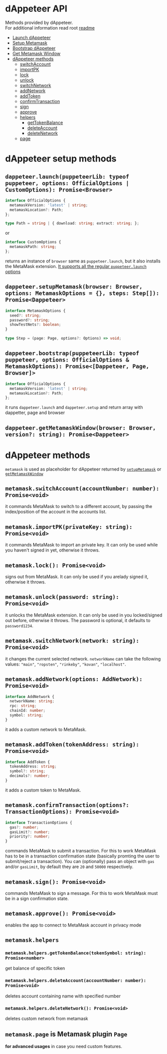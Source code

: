 # dAppeteer API

Methods provided by dAppeteer.  
For additional information read root [readme](../README.md)

- [Launch dAppeteer](#launch)
- [Setup Metamask](#setup)
- [Bootstrap dAppeteer](#bootstrap)
- [Get Metamask Window](#getMetamask)
- [dAppeteer methods](#methods)
  - [switchAccount](#switchAccount)
  - [importPK](#importPK)
  - [lock](#lock)
  - [unlock](#unlock)
  - [switchNetwork](#switchNetwork)
  - [addNetwork](#addNetwork)
  - [addToken](#addToken)
  - [confirmTransaction](#confirmTransaction)
  - [sign](#sign)
  - [approve](#approve)
  - [helpers](#helpers)
    - [getTokenBalance](#getTokenBalance)
    - [deleteAccount](#deleteAccount)
    - [deleteNetwork](#deleteNetwork)
  - [page](#page)

# dAppeteer setup methods

<a name="launch"></a>
## `dappeteer.launch(puppeteerLib: typeof puppeteer, options: OfficialOptions | CustomOptions): Promise<Browser>`
```typescript
interface OfficialOptions {
  metamaskVersion: 'latest' | string;
  metamaskLocation?: Path;
};

type Path = string | { download: string; extract: string; };
```
or 
```typescript
interface CustomOptions {
  metamaskPath: string;
};
```

returns an instance of `browser` same as `puppeteer.launch`, but it also installs the MetaMask extension. [It supports all the regular `puppeteer.launch` options](https://github.com/puppeteer/puppeteer/blob/v5.5.0/docs/api.md#puppeteerlaunchoptions)

<a name="setup"></a>
## `dappeteer.setupMetamask(browser: Browser, options: MetamaskOptions = {}, steps: Step[]): Promise<Dappeteer>`
```typescript
interface MetamaskOptions {
  seed?: string;
  password?: string;
  showTestNets?: boolean;
}
```

```typescript
type Step = (page: Page, options?: Options) => void;
```

<a name="bootstrap"><a/>
## `dappeteer.bootstrap(puppeteerLib: typeof puppeteer, options: OfficialOptions & MetamaskOptions): Promise<[Dappeteer, Page, Browser]>`
```typescript
interface OfficialOptions {
  metamaskVersion: 'latest' | string;
  metamaskLocation?: Path;
};
```
it runs `dappeteer.launch` and `dappeteer.setup` and return array with dappetter, page and browser

<a name="getMetamask"></a>
## `dappeteer.getMetamaskWindow(browser: Browser, version?: string): Promise<Dappeteer>`

<a name="methods"></a>
# dAppeteer methods
`metamask` is used as placeholder for dAppeteer returned by [`setupMetamask`](setup) or [`getMetamaskWindow`](getMetamask)


<a name="switchAccount"></a>
## `metamask.switchAccount(accountNumber: number): Promise<void>`  
it commands MetaMask to switch to a different account, by passing the index/position of the account in the accounts list.

<a name="importPK"></a>
## `metamask.importPK(privateKey: string): Promise<void>`  
it commands MetaMask to import an private key. It can only be used while you haven't signed in yet, otherwise it throws.

<a name="lock"></a>
## `metamask.lock(): Promise<void>`  
signs out from MetaMask. It can only be used if you arelady signed it, otherwise it throws.

<a name="unlock"></a>
## `metamask.unlock(password: string): Promise<void>`  
it unlocks the MetaMask extension. It can only be used in you locked/signed out before, otherwise it throws. The password is optional, it defaults to `password1234`.

<a name="switchNetwork"></a>
## `metamask.switchNetwork(network: string): Promise<void>`  
it changes the current selected network. `networkName` can take the following values: `"main"`, `"ropsten"`, `"rinkeby"`, `"kovan"`, `"localhost"`.

<a name="addNetwork"></a>
## `metamask.addNetwork(options: AddNetwork): Promise<void>`
```typescript
interface AddNetwork {
  networkName: string;
  rpc: string;
  chainId: number;
  symbol: string;
}
```
it adds a custom network to MetaMask.

<a name="addToken"></a>
## `metamask.addToken(tokenAddress: string): Promise<void>`
```typescript
interface AddToken {
  tokenAddress: string;
  symbol?: string;
  decimals?: number;
}
```
it adds a custom token to MetaMask.  

<a name="confirmTransaction"></a>
## `metamask.confirmTransaction(options?: TransactionOptions): Promise<void>`
```typescript
interface TransactionOptions {
  gas?: number;
  gasLimit?: number;
  priority?: number;
}
```
commands MetaMask to submit a transaction. For this to work MetaMask has to be in a transaction confirmation state (basically promting the user to submit/reject a transaction). You can (optionally) pass an object with `gas` and/or `gasLimit`, by default they are `20` and `50000` respectively.


<a name="sign"></a>
## `metamask.sign(): Promise<void>`  
commands MetaMask to sign a message. For this to work MetaMask must be in a sign confirmation state.

<a name="approve"></a>
## `metamask.approve(): Promise<void>`  
enables the app to connect to MetaMask account in privacy mode

<a name="helpers"></a>
## `metamask.helpers`

<a name="getTokenBalance"></a>
### `metamask.helpers.getTokenBalance(tokenSymbol: string): Promise<number>`
get balance of specific token

<a name="deleteAccount"></a>
### `metamask.helpers.deleteAccount(accountNumber: number): Promise<void>`
deletes account containing name with specified number

<a name="deleteNetwork"></a>
### `metamask.helpers.deleteNetwork(): Promise<void>`
deletes custom network from metamask

<a name="page"></a>
## `metamask.page` is Metamask plugin `Page`
**for advanced usages** in case you need custom features.
